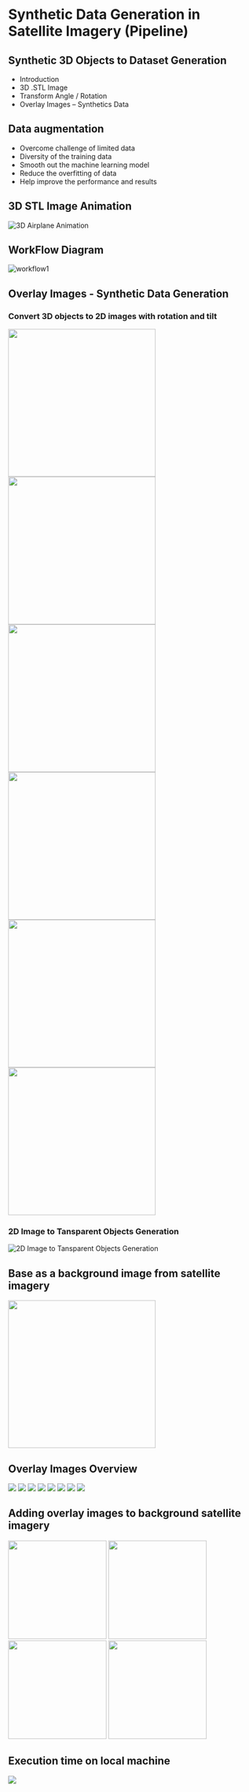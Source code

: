 # Synthetic Data Generation in Satellite Imagery (Pipeline)

## Synthetic 3D Objects to Dataset Generation

- Introduction
- 3D .STL Image 
- Transform Angle / Rotation
- Overlay Images – Synthetics Data

## Data augmentation

- Overcome challenge of limited data
- Diversity of the training data
- Smooth out the machine learning model
- Reduce the overfitting of data
- Help improve the performance and results

## 3D STL Image Animation

<!-- ![3D Airplane Animation](./imgs/3d-img-animation.gif) -->

![3D Airplane Animation](./imgs/3d-img-animation.gif)

## WorkFlow Diagram
![workflow1](./imgs/WorkFlow1.png)

## Overlay Images - Synthetic Data Generation

### Convert 3D objects to 2D images with rotation and tilt
<!-- ![](./imgs/3dto2d%20(1).png)
![](./imgs/3dto2d%20(2).png)
![](./imgs/3dto2d%20(3).png)
![](./imgs/3dto2d%20(4).png)
![](./imgs/3dto2d%20(5).png)
![](./imgs/3dto2d%20(6).png) -->

<img src="./imgs/3dto2d%20(1).png" width=300 height=300>
<img src="./imgs/3dto2d%20(2).png" width=300 height=300>
<img src="./imgs/3dto2d%20(3).png" width=300 height=300>
<img src="./imgs/3dto2d%20(4).png" width=300 height=300>
<img src="./imgs/3dto2d%20(5).png" width=300 height=300>
<img src="./imgs/3dto2d%20(6).png" width=300 height=300>


### 2D Image to Tansparent Objects Generation
![2D Image to Tansparent Objects Generation](./imgs/img2tobj.png)
<br />

## Base as a background image from satellite imagery
<!-- ![](./imgs/satellite_img1.jpg) -->
<img src="./imgs/satellite_img1.jpg" width=300 height=300>

## Overlay Images Overview
![](./imgs/overlay%20(1).png)
![](./imgs/overlay%20(2).png)
![](./imgs/overlay%20(3).png)
![](./imgs/overlay%20(4).png)
![](./imgs/overlay%20(5).png)
![](./imgs/overlay%20(6).png)
![](./imgs/overlay%20(7).png)
![](./imgs/overlay%20(8).png)

## Adding overlay images to background satellite imagery
<!-- ![](./imgs/s_img%20(1).png)
![](./imgs/s_img%20(2).png)
![](./imgs/s_img%20(3).png)
![](./imgs/s_img%20(4).png) -->
<img src="./imgs/s_img%20(1).png" width=200 height=200>
<img src="./imgs/s_img%20(2).png" width=200 height=200>
<img src="./imgs/s_img%20(3).png" width=200 height=200>
<img src="./imgs/s_img%20(4).png" width=200 height=200>

## Execution time on local machine
![](./imgs/execution1.png)





